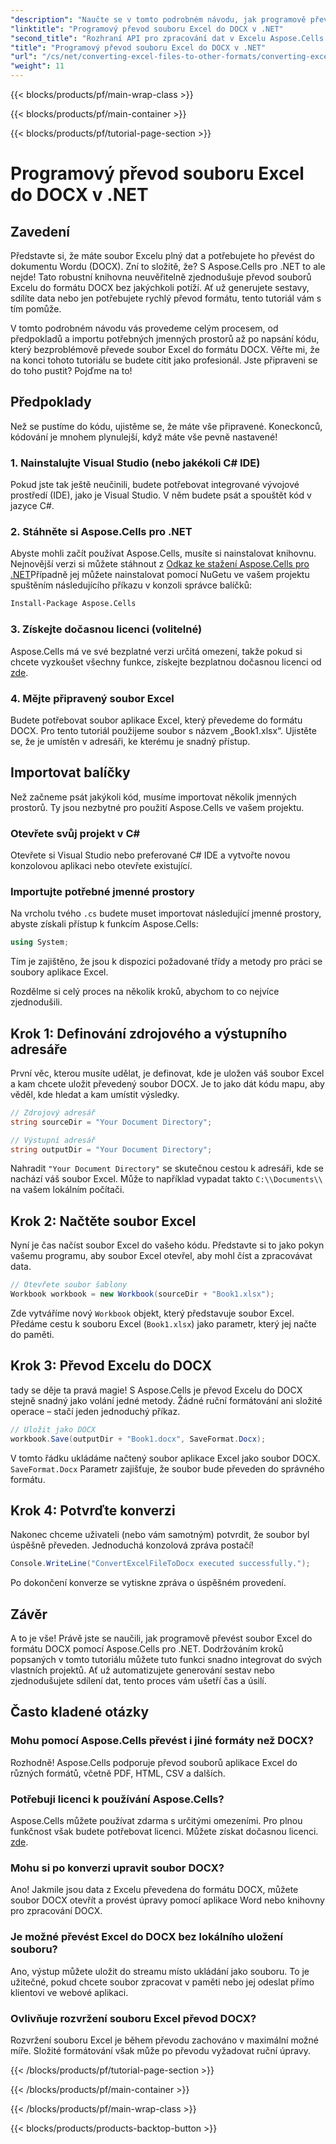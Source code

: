 ```yaml
---
"description": "Naučte se v tomto podrobném návodu, jak programově převádět soubory Excelu do formátu DOCX pomocí Aspose.Cells pro .NET. Ideální pro generování sestav a sdílení dat."
"linktitle": "Programový převod souboru Excel do DOCX v .NET"
"second_title": "Rozhraní API pro zpracování dat v Excelu Aspose.Cells v .NET"
"title": "Programový převod souboru Excel do DOCX v .NET"
"url": "/cs/net/converting-excel-files-to-other-formats/converting-excel-file-to-docx/"
"weight": 11
---
```


{{< blocks/products/pf/main-wrap-class >}}

{{< blocks/products/pf/main-container >}}

{{< blocks/products/pf/tutorial-page-section >}}

# Programový převod souboru Excel do DOCX v .NET

## Zavedení

Představte si, že máte soubor Excelu plný dat a potřebujete ho převést do dokumentu Wordu (DOCX). Zní to složitě, že? S Aspose.Cells pro .NET to ale nejde! Tato robustní knihovna neuvěřitelně zjednodušuje převod souborů Excelu do formátu DOCX bez jakýchkoli potíží. Ať už generujete sestavy, sdílíte data nebo jen potřebujete rychlý převod formátu, tento tutoriál vám s tím pomůže.

V tomto podrobném návodu vás provedeme celým procesem, od předpokladů a importu potřebných jmenných prostorů až po napsání kódu, který bezproblémově převede soubor Excel do formátu DOCX. Věřte mi, že na konci tohoto tutoriálu se budete cítit jako profesionál. Jste připraveni se do toho pustit? Pojďme na to!

## Předpoklady

Než se pustíme do kódu, ujistěme se, že máte vše připravené. Koneckonců, kódování je mnohem plynulejší, když máte vše pevně nastavené!

### 1. Nainstalujte Visual Studio (nebo jakékoli C# IDE)
Pokud jste tak ještě neučinili, budete potřebovat integrované vývojové prostředí (IDE), jako je Visual Studio. V něm budete psát a spouštět kód v jazyce C#.

### 2. Stáhněte si Aspose.Cells pro .NET
Abyste mohli začít používat Aspose.Cells, musíte si nainstalovat knihovnu. Nejnovější verzi si můžete stáhnout z [Odkaz ke stažení Aspose.Cells pro .NET](https://releases.aspose.com/cells/net/)Případně jej můžete nainstalovat pomocí NuGetu ve vašem projektu spuštěním následujícího příkazu v konzoli správce balíčků:

```bash
Install-Package Aspose.Cells
```

### 3. Získejte dočasnou licenci (volitelné)
Aspose.Cells má ve své bezplatné verzi určitá omezení, takže pokud si chcete vyzkoušet všechny funkce, získejte bezplatnou dočasnou licenci od [zde](https://purchase.aspose.com/temporary-license/).

### 4. Mějte připravený soubor Excel
Budete potřebovat soubor aplikace Excel, který převedeme do formátu DOCX. Pro tento tutoriál použijeme soubor s názvem „Book1.xlsx“. Ujistěte se, že je umístěn v adresáři, ke kterému je snadný přístup.

## Importovat balíčky

Než začneme psát jakýkoli kód, musíme importovat několik jmenných prostorů. Ty jsou nezbytné pro použití Aspose.Cells ve vašem projektu.

### Otevřete svůj projekt v C#
Otevřete si Visual Studio nebo preferované C# IDE a vytvořte novou konzolovou aplikaci nebo otevřete existující.

### Importujte potřebné jmenné prostory
Na vrcholu tvého `.cs` budete muset importovat následující jmenné prostory, abyste získali přístup k funkcím Aspose.Cells:

```csharp
using System;
```

Tím je zajištěno, že jsou k dispozici požadované třídy a metody pro práci se soubory aplikace Excel.

Rozdělme si celý proces na několik kroků, abychom to co nejvíce zjednodušili.

## Krok 1: Definování zdrojového a výstupního adresáře

První věc, kterou musíte udělat, je definovat, kde je uložen váš soubor Excel a kam chcete uložit převedený soubor DOCX. Je to jako dát kódu mapu, aby věděl, kde hledat a kam umístit výsledky.

```csharp
// Zdrojový adresář
string sourceDir = "Your Document Directory";

// Výstupní adresář
string outputDir = "Your Document Directory";
```

Nahradit `"Your Document Directory"` se skutečnou cestou k adresáři, kde se nachází váš soubor Excel. Může to například vypadat takto `C:\\Documents\\` na vašem lokálním počítači.

## Krok 2: Načtěte soubor Excel

Nyní je čas načíst soubor Excel do vašeho kódu. Představte si to jako pokyn vašemu programu, aby soubor Excel otevřel, aby mohl číst a zpracovávat data.

```csharp
// Otevřete soubor šablony
Workbook workbook = new Workbook(sourceDir + "Book1.xlsx");
```

Zde vytváříme nový `Workbook` objekt, který představuje soubor Excel. Předáme cestu k souboru Excel (`Book1.xlsx`) jako parametr, který jej načte do paměti.

## Krok 3: Převod Excelu do DOCX

tady se děje ta pravá magie! S Aspose.Cells je převod Excelu do DOCX stejně snadný jako volání jedné metody. Žádné ruční formátování ani složité operace – stačí jeden jednoduchý příkaz.

```csharp
// Uložit jako DOCX
workbook.Save(outputDir + "Book1.docx", SaveFormat.Docx);
```

V tomto řádku ukládáme načtený soubor aplikace Excel jako soubor DOCX. `SaveFormat.Docx` Parametr zajišťuje, že soubor bude převeden do správného formátu.

## Krok 4: Potvrďte konverzi

Nakonec chceme uživateli (nebo vám samotným) potvrdit, že soubor byl úspěšně převeden. Jednoduchá konzolová zpráva postačí!

```csharp
Console.WriteLine("ConvertExcelFileToDocx executed successfully.");
```

Po dokončení konverze se vytiskne zpráva o úspěšném provedení.

## Závěr

A to je vše! Právě jste se naučili, jak programově převést soubor Excel do formátu DOCX pomocí Aspose.Cells pro .NET. Dodržováním kroků popsaných v tomto tutoriálu můžete tuto funkci snadno integrovat do svých vlastních projektů. Ať už automatizujete generování sestav nebo zjednodušujete sdílení dat, tento proces vám ušetří čas a úsilí.

## Často kladené otázky

### Mohu pomocí Aspose.Cells převést i jiné formáty než DOCX?
Rozhodně! Aspose.Cells podporuje převod souborů aplikace Excel do různých formátů, včetně PDF, HTML, CSV a dalších.

### Potřebuji licenci k používání Aspose.Cells?
Aspose.Cells můžete používat zdarma s určitými omezeními. Pro plnou funkčnost však budete potřebovat licenci. Můžete získat dočasnou licenci. [zde](https://purchase.aspose.com/temporary-license/).

### Mohu si po konverzi upravit soubor DOCX?
Ano! Jakmile jsou data z Excelu převedena do formátu DOCX, můžete soubor DOCX otevřít a provést úpravy pomocí aplikace Word nebo knihovny pro zpracování DOCX.

### Je možné převést Excel do DOCX bez lokálního uložení souboru?
Ano, výstup můžete uložit do streamu místo ukládání jako souboru. To je užitečné, pokud chcete soubor zpracovat v paměti nebo jej odeslat přímo klientovi ve webové aplikaci.

### Ovlivňuje rozvržení souboru Excel převod DOCX?
Rozvržení souboru Excel je během převodu zachováno v maximální možné míře. Složité formátování však může po převodu vyžadovat ruční úpravy.

{{< /blocks/products/pf/tutorial-page-section >}}

{{< /blocks/products/pf/main-container >}}

{{< /blocks/products/pf/main-wrap-class >}}

{{< blocks/products/products-backtop-button >}}